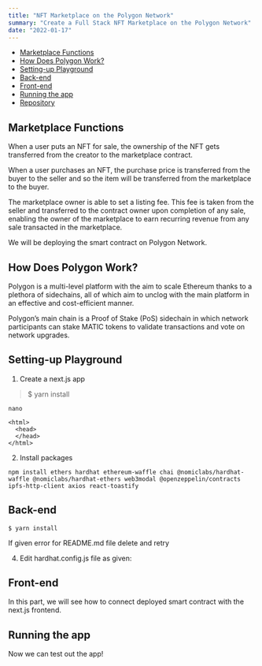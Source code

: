 ```yaml
---
title: "NFT Marketplace on the Polygon Network"
summary: "Create a Full Stack NFT Marketplace on the Polygon Network"
date: "2022-01-17"
---
```


- [Marketplace Functions](#marketplace-functions)
- [How Does Polygon Work?](#how-does-polygon-work)
- [Setting-up Playground](#setting-up-playground)
- [Back-end](#back-end)
- [Front-end](#front-end)
- [Running the app](#running-the-app)
- [Repository](#repository)

## Marketplace Functions
When a user puts an NFT for sale, the ownership of the NFT gets transferred from the creator to the marketplace contract.

When a user purchases an NFT, the purchase price is transferred from the buyer to the seller and so the item will be transferred from the marketplace to the buyer.

The marketplace owner is able to set a listing fee. This fee is taken from the seller and transferred to the contract owner upon completion of any sale, enabling the owner of the marketplace to earn recurring revenue from any sale transacted in the marketplace.

We will be deploying the smart contract on Polygon Network.


## How Does Polygon Work?
Polygon is a multi-level platform with the aim to scale Ethereum thanks to a plethora of sidechains, all of which aim to unclog with the main platform in an effective and cost-efficient manner.

Polygon’s main chain is a Proof of Stake (PoS) sidechain in which network participants can stake MATIC tokens to validate transactions and vote on network upgrades.

## Setting-up Playground
1. Create a next.js app

> $ yarn install

`nano`

    <html>
      <head>
      </head>
    </html>


2. Install packages
```
npm install ethers hardhat ethereum-waffle chai @nomiclabs/hardhat-waffle @nomiclabs/hardhat-ethers web3modal @openzeppelin/contracts ipfs-http-client axios react-toastify
```

## Back-end
```
$ yarn install
```

If given error for README.md file delete and retry

4. Edit hardhat.config.js file as given:
<script src="https://gist.githubusercontent.com/ac12644/b0934492ea9c1f1eb184aa774ed15fbc/raw/968830ad337ef2ddf01f8f1855ef27a880c48090/NFTMarketplace.sol"></script>

## Front-end
In this part, we will see how to connect deployed smart contract with the next.js frontend.

## Running the app
Now we can test out the app!

